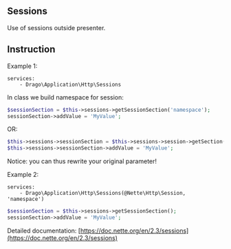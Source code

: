 ## Sessions
Use of sessions outside presenter.

## Instruction

Example 1:
```neon
services:
	- Drago\Application\Http\Sessions
```

In class we build namespace for session:
```php
$sessionSection = $this->sessions->getSessionSection('namespace');
sessionSection->addValue = 'MyValue';
```

OR:

```php
$this->sessions->sessionSection = $this->sessions->session->getSection('namespace');
$this->sessions->sessionSection->addValue = 'MyValue';
```

Notice:
you can thus rewrite your original parameter!

Example 2:
```neon
services:
	- Drago\Application\Http\Sessions(@Nette\Http\Session, 'namespace')
```

```php
$sessionSection = $this->sessions->getSessionSection();
sessionSection->addValue = 'MyValue';
```

Detailed documentation:
[https://doc.nette.org/en/2.3/sessions](https://doc.nette.org/en/2.3/sessions)
